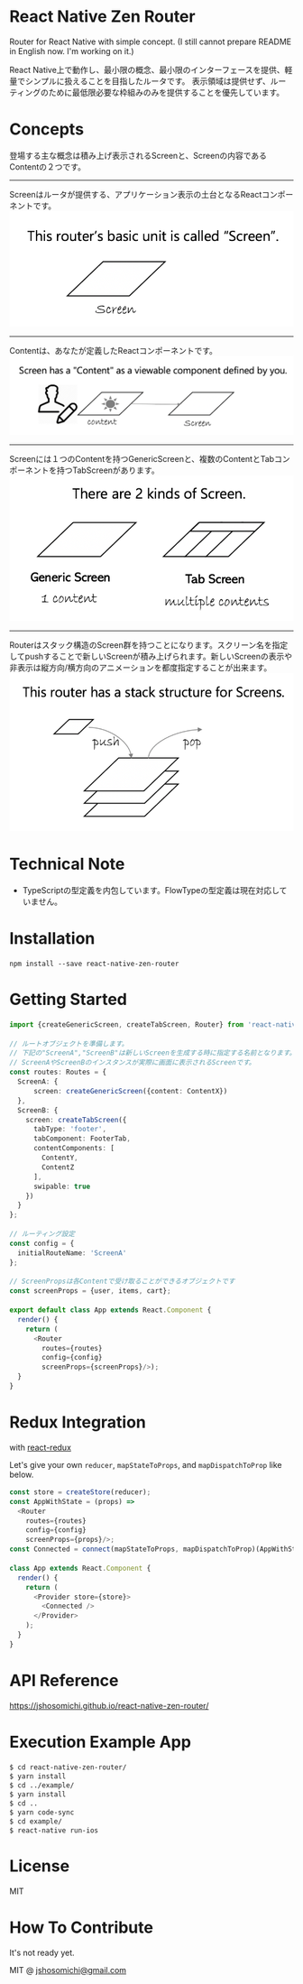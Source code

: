 # React Native Zen Router
Router for React Native with simple concept.
(I still cannot prepare README in English now. I'm working on it.)

React Native上で動作し、最小限の概念、最小限のインターフェースを提供、軽量でシンプルに扱えることを目指したルータです。
表示領域は提供せず、ルーティングのために最低限必要な枠組みのみを提供することを優先しています。

# Concepts
登場する主な概念は積み上げ表示されるScreenと、Screenの内容であるContentの２つです。

---

Screenはルータが提供する、アプリケーション表示の土台となるReactコンポーネントです。
![](images/zen-router1.png)

---
Contentは、あなたが定義したReactコンポーネントです。
![](images/zen-router2.png)

---
 Screenには１つのContentを持つGenericScreenと、複数のContentとTabコンポーネントを持つTabScreenがあります。
![](images/zen-router4.png)

---
Routerはスタック構造のScreen群を持つことになります。スクリーン名を指定してpushすることで新しいScreenが積み上げられます。新しいScreenの表示や非表示は縦方向/横方向のアニメーションを都度指定することが出来ます。
![](images/zen-router3.png)

# Technical Note
- TypeScriptの型定義を内包しています。FlowTypeの型定義は現在対応していません。

# Installation

```
npm install --save react-native-zen-router
```

# Getting Started

```typescript jsx
import {createGenericScreen, createTabScreen, Router} from 'react-native-zen-router';

// ルートオブジェクトを準備します。
// 下記の"ScreenA","ScreenB"は新しいScreenを生成する時に指定する名前となります。
// ScreenAやScreenBのインスタンスが実際に画面に表示されるScreenです。
const routes: Routes = {
  ScreenA: {
      screen: createGenericScreen({content: ContentX})
  },
  ScreenB: {
    screen: createTabScreen({
      tabType: 'footer',
      tabComponent: FooterTab,
      contentComponents: [
        ContentY,
        ContentZ
      ],
      swipable: true 
    })
  }
};

// ルーティング設定
const config = {
  initialRouteName: 'ScreenA'
};

// ScreenPropsは各Contentで受け取ることができるオブジェクトです
const screenProps = {user, items, cart};

export default class App extends React.Component {
  render() {
    return (
      <Router
        routes={routes}
        config={config}
        screenProps={screenProps}/>);
  }
}
```

# Redux Integration
with [react-redux](https://github.com/reduxjs/react-redux)

Let's give your own `reducer`, `mapStateToProps`, and `mapDispatchToProp` like below. 

```typescript jsx
const store = createStore(reducer);
const AppWithState = (props) =>
  <Router
    routes={routes}
    config={config}
    screenProps={props}/>;
const Connected = connect(mapStateToProps, mapDispatchToProp)(AppWithState);    
        
class App extends React.Component {
  render() {
    return (
      <Provider store={store}>
        <Connected />
      </Provider>
    );
  }
}
```

# API Reference 
https://jshosomichi.github.io/react-native-zen-router/ 

# Execution Example App

```
$ cd react-native-zen-router/
$ yarn install
$ cd ../example/
$ yarn install
$ cd ..
$ yarn code-sync 
$ cd example/
$ react-native run-ios
```

# License
MIT

# How To Contribute
It's not ready yet.

MIT @ <jshosomichi@gmail.com>